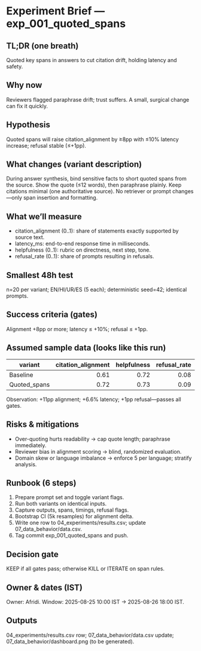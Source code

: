 # Experiment Brief — exp_001_quoted_spans
## TL;DR (one breath)
Quoted key spans in answers to cut citation drift, holding latency and safety.

## Why now
Reviewers flagged paraphrase drift; trust suffers. A small, surgical change can fix it quickly.

## Hypothesis
Quoted spans will raise citation_alignment by ≥8pp with ≤10% latency increase; refusal stable (≤+1pp).

## What changes (variant description)
During answer synthesis, bind sensitive facts to short quoted spans from the source. Show the quote (≤12 words), then paraphrase plainly. Keep citations minimal (one authoritative source). No retriever or prompt changes—only span insertion and formatting.

## What we’ll measure
- citation_alignment (0..1): share of statements exactly supported by source text.  
- latency_ms: end-to-end response time in milliseconds.  
- helpfulness (0..1): rubric on directness, next step, tone.  
- refusal_rate (0..1): share of prompts resulting in refusals.

## Smallest 48h test
n=20 per variant; EN/HI/UR/ES (5 each); deterministic seed=42; identical prompts.

## Success criteria (gates)
Alignment +8pp or more; latency ≤ +10%; refusal ≤ +1pp.

## Assumed sample data (looks like this run)
| variant | citation_alignment | helpfulness | refusal_rate | latency_ms |
|---|---:|---:|---:|---:|
| Baseline | 0.61 | 0.72 | 0.08 | 820 |
| Quoted_spans | 0.72 | 0.73 | 0.09 | 874 |
Observation: +11pp alignment; +6.6% latency; +1pp refusal—passes all gates.

## Risks & mitigations
- Over-quoting hurts readability → cap quote length; paraphrase immediately.  
- Reviewer bias in alignment scoring → blind, randomized evaluation.  
- Domain skew or language imbalance → enforce 5 per language; stratify analysis.

## Runbook (6 steps)
1) Prepare prompt set and toggle variant flags.  
2) Run both variants on identical inputs.  
3) Capture outputs, spans, timings, refusal flags.  
4) Bootstrap CI (5k resamples) for alignment delta.  
5) Write one row to 04_experiments/results.csv; update 07_data_behavior/data.csv.  
6) Tag commit exp_001_quoted_spans and push.

## Decision gate
KEEP if all gates pass; otherwise KILL or ITERATE on span rules.

## Owner & dates (IST)
Owner: Afridi. Window: 2025-08-25 10:00 IST → 2025-08-26 18:00 IST.

## Outputs
04_experiments/results.csv row; 07_data_behavior/data.csv update; 07_data_behavior/dashboard.png (to be generated).